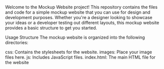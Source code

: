 Welcome to the Mockup Website project! This repository contains the files and code for a simple mockup website that you can use for design and development purposes. Whether you're a designer looking to showcase your ideas or a developer testing out different layouts, this mockup website provides a basic structure to get you started.

Usage
Structure
The mockup website is organized into the following directories:

css: Contains the stylesheets for the website.
images: Place your image files here.
js: Includes JavaScript files.
index.html: The main HTML file for the website
